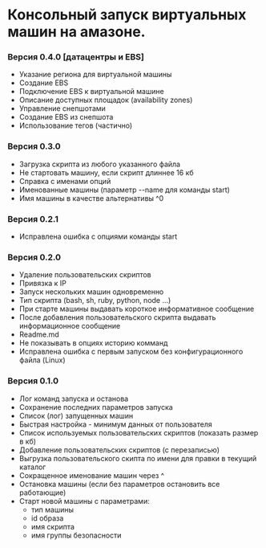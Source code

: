 # Консольный запуск виртуальных машин на амазоне.

### Версия 0.4.0 [датацентры и EBS]
   - Указание региона для виртуальной машины
   - Создание EBS
   - Подключение EBS к виртуальной машине
   - Описание доступных площадок (availability zones)
   - Управление снепшотами
   - Создание EBS из снепшота
   - Использование тегов (частично)

### Версия 0.3.0

   - Загрузка скрипта из любого указанного файла
   - Не стартовать машину, если скрипт длиннее 16 кб
   - Справка с именами опций 
   - Именованные машины (параметр --name для команды start) 
   - Имя машины в качестве альтернативы ^0

### Версия 0.2.1

   - Исправлена ошибка с опциями команды start

### Версия 0.2.0 

   - Удаление пользовательских скриптов
   - Привязка к IP
   - Запуск нескольких машин одновременно
   - Тип скрипта (bash, sh, ruby, python, node ...)
   - При старте машины выдавать короткое информативное сообщение
   - После добавления пользовательского скрипта выдавать информационное сообщение
   - Readme.md
   - Не показывать в опциях историю комманд
   - Исправлена ошибка с первым запуском без конфигурационного файла (Linux)

### Версия 0.1.0
       
   - Лог команд запуска и останова
   - Сохранение последних параметров запуска
   - Список (лог) запущенных машин
   - Быстрая настройка - минимум данных от пользователя
   - Список используемых пользовательских скриптов (показать размер в кб)
   - Добавление пользовательских скриптов (с перезаписью)
   - Выгрузка пользовательского скипта по имени для правки в текущий каталог
   - Сокращенное именование машин через ^
   - Остановка машины (если без параметров остановить все работающие)
   - Старт новой машины с параметрами: 
     - тип машины 
     - id образа  
     - имя скрипта
     - имя группы безопасности
